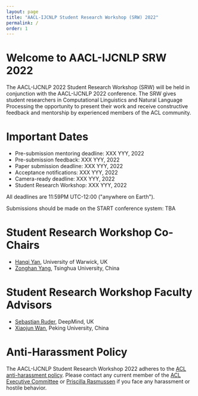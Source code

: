 ```yaml
---
layout: page
title: "AACL-IJCNLP Student Research Workshop (SRW) 2022"
permalink: /
order: 1
---
```




# Welcome to AACL-IJCNLP SRW 2022
The AACL-IJCNLP 2022 Student Research Workshop (SRW) will be held in conjunction with the AACL-IJCNLP 2022 conference. The SRW gives student researchers in Computational Linguistics and Natural Language Processing the opportunity to present their work and receive constructive feedback and mentorship by experienced members of the ACL community.


# Important Dates 

- Pre-submission mentoring deadline: XXX YYY, 2022
- Pre-submission feedback: XXX YYY, 2022
- Paper submission deadline: XXX YYY, 2022
- Acceptance notifications: XXX YYY, 2022
- Camera-ready deadline: XXX YYY, 2022
- Student Research Workshop: XXX YYY, 2022

All deadlines are 11:59PM UTC-12:00 ("anywhere on Earth").

Submissions should be made on the START conference system: TBA


# Student Research Workshop Co-Chairs

- [Hanqi Yan](https://warwick.ac.uk/fac/sci/dcs/people/u2048587/), University of Warwick, UK
- [Zonghan Yang](https://minicheshire.github.io), Tsinghua University, China

# Student Research Workshop Faculty Advisors

- [Sebastian Ruder](https://ruder.io/), DeepMind, UK
- [Xiaojun Wan](https://wanxiaojun.github.io/), Peking University, China


# Anti-Harassment Policy
The AACL-IJCNLP Student Research Workshop 2022 adheres to the [ACL anti-harassment policy](https://www.aclweb.org/adminwiki/index.php?title=Anti-Harassment_Policy). Please contact any current member of the [ACL Executive Committee](https://www.aclweb.org/portal/about) or [Priscilla Rasmussen](mailto:acl@aclweb.org) if you face any harassment or hostile behavior.

<!--
# Sponsored By       
<img src="images/ccc_hz copy.jpg" alt="Computing Research Association’s Computing Community Consortium (CCC)" width="300"/>
<img src="images/NSF_4-Color_bitmap_Logo.png" alt="National Science Foundation" width="200"/>
<img src="images/nrc_canada_logo.png" alt="National Research Council, Canada" width="250" style="padding: 0 0 0 40px"/>
<img src="images/google_logo.svg" alt="Google" width="250" style="padding: 0 0 0 40px"/>
-->


